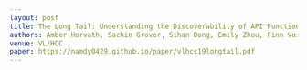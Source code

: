 ```yaml
---
layout: post
title: The Long Tail: Understanding the Discoverability of API Functionality
authors: Amber Horvath, Sachin Grover, Sihan Dong, Emily Zhou, Finn Voichick, Mary Beth Kery, Shwetha Shinju, <b>Daye Nam</b>, Mariann Nagy, and Brad Myers
venue: VL/HCC 
paper: https://namdy0429.github.io/paper/vlhcc19longtail.pdf
---
```

